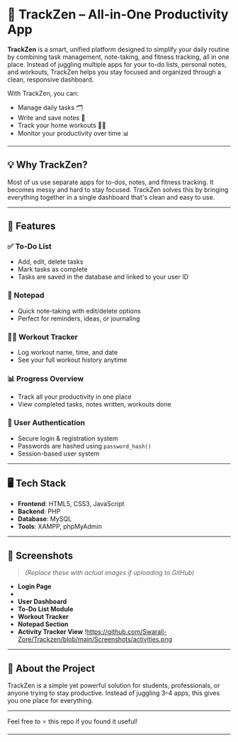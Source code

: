 # 🧠 TrackZen – All-in-One Productivity App

**TrackZen** is a smart, unified platform designed to simplify your daily routine by combining task management, note-taking, and fitness tracking, all in one place. Instead of juggling multiple apps for your to-do lists, personal notes, and workouts, TrackZen helps you stay focused and organized through a clean, responsive dashboard.

With TrackZen, you can:
- Manage daily tasks 🗂️
- Write and save notes 📝
- Track your home workouts 🏋️‍♀️
- Monitor your productivity over time 📊

---

## 💡 Why TrackZen?

Most of us use separate apps for to-dos, notes, and fitness tracking. It becomes messy and hard to stay focused. TrackZen solves this by bringing everything together in a single dashboard that's clean and easy to use.

---

## 🔧 Features

### ✅ To-Do List
- Add, edit, delete tasks
- Mark tasks as complete
- Tasks are saved in the database and linked to your user ID

### 📝 Notepad
- Quick note-taking with edit/delete options
- Perfect for reminders, ideas, or journaling

### 🏋️‍♀️ Workout Tracker
- Log workout name, time, and date
- See your full workout history anytime

### 📊 Progress Overview
- Track all your productivity in one place
- View completed tasks, notes written, workouts done

### 🔐 User Authentication
- Secure login & registration system
- Passwords are hashed using `password_hash()`
- Session-based user system

---

## 🖥️ Tech Stack

- **Frontend**: HTML5, CSS3, JavaScript  
- **Backend**: PHP  
- **Database**: MySQL  
- **Tools**: XAMPP, phpMyAdmin

---

## 📸 Screenshots

> *(Replace these with actual images if uploading to GitHub)*

- **Login Page**
- 
- **User Dashboard**
- **To-Do List Module**
- **Workout Tracker**
- **Notepad Section**
- **Activity Tracker View**
  !https://github.com/Swarali-Zore/Trackzen/blob/main/Screenshots/activities.png

---

## 🚀 About the Project

TrackZen is a simple yet powerful solution for students, professionals, or anyone trying to stay productive. Instead of juggling 3–4 apps, this gives you one place for everything.

---


Feel free to ⭐ this repo if you found it useful!

---

